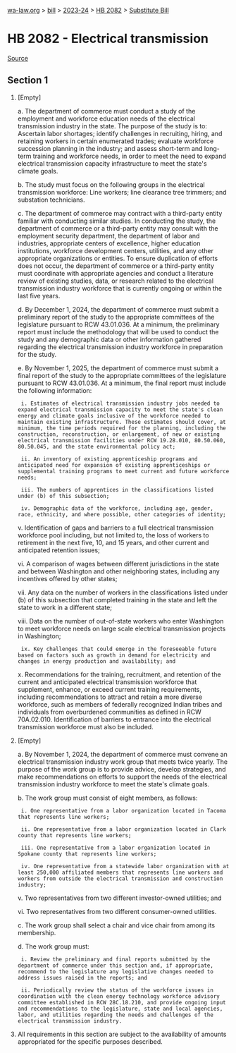 [wa-law.org](/) > [bill](/bill/) > [2023-24](/bill/2023-24/) > [HB 2082](/bill/2023-24/hb/2082/) > [Substitute Bill](/bill/2023-24/hb/2082/S/)

# HB 2082 - Electrical transmission

[Source](http://lawfilesext.leg.wa.gov/biennium/2023-24/Pdf/Bills/House%20Bills/2082-S.pdf)

## Section 1
1. [Empty]

    a. The department of commerce must conduct a study of the employment and workforce education needs of the electrical transmission industry in the state. The purpose of the study is to: Ascertain labor shortages; identify challenges in recruiting, hiring, and retaining workers in certain enumerated trades; evaluate workforce succession planning in the industry; and assess short-term and long-term training and workforce needs, in order to meet the need to expand electrical transmission capacity infrastructure to meet the state's climate goals.

    b. The study must focus on the following groups in the electrical transmission workforce: Line workers; line clearance tree trimmers; and substation technicians.

    c. The department of commerce may contract with a third-party entity familiar with conducting similar studies. In conducting the study, the department of commerce or a third-party entity may consult with the employment security department, the department of labor and industries, appropriate centers of excellence, higher education institutions, workforce development centers, utilities, and any other appropriate organizations or entities. To ensure duplication of efforts does not occur, the department of commerce or a third-party entity must coordinate with appropriate agencies and conduct a literature review of existing studies, data, or research related to the electrical transmission industry workforce that is currently ongoing or within the last five years.

    d. By December 1, 2024, the department of commerce must submit a preliminary report of the study to the appropriate committees of the legislature pursuant to RCW 43.01.036. At a minimum, the preliminary report must include the methodology that will be used to conduct the study and any demographic data or other information gathered regarding the electrical transmission industry workforce in preparation for the study.

    e. By November 1, 2025, the department of commerce must submit a final report of the study to the appropriate committees of the legislature pursuant to RCW 43.01.036. At a minimum, the final report must include the following information:

        i. Estimates of electrical transmission industry jobs needed to expand electrical transmission capacity to meet the state's clean energy and climate goals inclusive of the workforce needed to maintain existing infrastructure. These estimates should cover, at minimum, the time periods required for the planning, including the construction, reconstruction, or enlargement, of new or existing electrical transmission facilities under RCW 19.28.010, 80.50.060, 80.50.045, and the state environmental policy act;

        ii. An inventory of existing apprenticeship programs and anticipated need for expansion of existing apprenticeships or supplemental training programs to meet current and future workforce needs;

        iii. The numbers of apprentices in the classifications listed under (b) of this subsection;

        iv. Demographic data of the workforce, including age, gender, race, ethnicity, and where possible, other categories of identity;

    v. Identification of gaps and barriers to a full electrical transmission workforce pool including, but not limited to, the loss of workers to retirement in the next five, 10, and 15 years, and other current and anticipated retention issues;

    vi. A comparison of wages between different jurisdictions in the state and between Washington and other neighboring states, including any incentives offered by other states;

    vii. Any data on the number of workers in the classifications listed under (b) of this subsection that completed training in the state and left the state to work in a different state;

    viii. Data on the number of out-of-state workers who enter Washington to meet workforce needs on large scale electrical transmission projects in Washington;

        ix. Key challenges that could emerge in the foreseeable future based on factors such as growth in demand for electricity and changes in energy production and availability; and

    x. Recommendations for the training, recruitment, and retention of the current and anticipated electrical transmission workforce that supplement, enhance, or exceed current training requirements, including recommendations to attract and retain a more diverse workforce, such as members of federally recognized Indian tribes and individuals from overburdened communities as defined in RCW 70A.02.010. Identification of barriers to entrance into the electrical transmission workforce must also be included.

2. [Empty]

    a. By November 1, 2024, the department of commerce must convene an electrical transmission industry work group that meets twice yearly. The purpose of the work group is to provide advice, develop strategies, and make recommendations on efforts to support the needs of the electrical transmission industry workforce to meet the state's climate goals.

    b. The work group must consist of eight members, as follows:

        i. One representative from a labor organization located in Tacoma that represents line workers;

        ii. One representative from a labor organization located in Clark county that represents line workers;

        iii. One representative from a labor organization located in Spokane county that represents line workers;

        iv. One representative from a statewide labor organization with at least 250,000 affiliated members that represents line workers and workers from outside the electrical transmission and construction industry;

    v. Two representatives from two different investor-owned utilities; and

    vi. Two representatives from two different consumer-owned utilities.

    c. The work group shall select a chair and vice chair from among its membership.

    d. The work group must:

        i. Review the preliminary and final reports submitted by the department of commerce under this section and, if appropriate, recommend to the legislature any legislative changes needed to address issues raised in the reports; and

        ii. Periodically review the status of the workforce issues in coordination with the clean energy technology workforce advisory committee established in RCW 28C.18.210, and provide ongoing input and recommendations to the legislature, state and local agencies, labor, and utilities regarding the needs and challenges of the electrical transmission industry.

3. All requirements in this section are subject to the availability of amounts appropriated for the specific purposes described.
